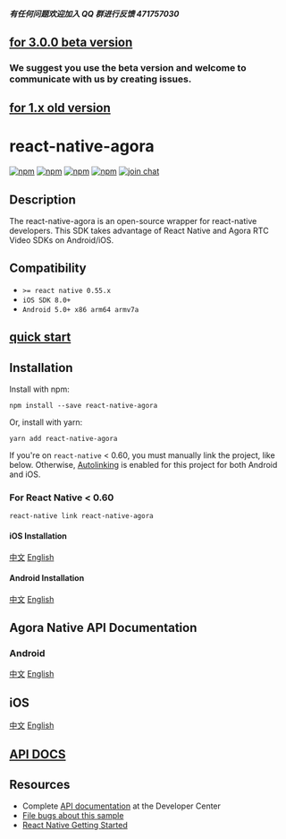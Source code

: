 ##### 有任何问题欢迎加入 QQ 群进行反馈 471757030

## [for 3.0.0 beta version](https://github.com/syanbo/react-native-agora/tree/beta/3.0.0)
### We suggest you use the beta version and welcome to communicate with us by creating issues.
## [for 1.x old version](README.old.md)

# react-native-agora

[![npm](https://img.shields.io/npm/v/react-native-agora.svg)](https://www.npmjs.com/package/react-native-agora)
[![npm](https://img.shields.io/npm/dm/react-native-agora.svg)](https://www.npmjs.com/package/react-native-agora)
[![npm](https://img.shields.io/npm/dt/react-native-agora.svg)](https://www.npmjs.com/package/react-native-agora)
[![npm](https://img.shields.io/npm/l/react-native-agora.svg)](https://github.com/syanbo/react-native-agora/blob/master/LICENSE)
[![join chat](https://img.shields.io/badge/gitter-join%20chat-brightgreen.svg)](https://gitter.im/react-native-agora/community)

## Description

The react-native-agora is an open-source wrapper for react-native developers. This SDK takes advantage of React Native and Agora RTC Video SDKs on Android/iOS.

## Compatibility

- `>= react native 0.55.x`
- `iOS SDK 8.0+`
- `Android 5.0+ x86 arm64 armv7a`

## [quick start](https://github.com/AgoraIO-Community/Agora-RN-Quickstart)

## Installation

Install with npm:

`npm install --save react-native-agora`

Or, install with yarn:

`yarn add react-native-agora`

If you're on `react-native` < 0.60, you must manually link the project, like below. Otherwise, [Autolinking](https://github.com/react-native-community/cli/blob/master/docs/autolinking.md) is enabled for this project for both Android and iOS.

### For React Native < 0.60

`react-native link react-native-agora`

#### iOS Installation

[中文](https://github.com/syanbo/react-native-agora/tree/master/docs/IOS_INSTALLATION.zh.md)
[English](https://github.com/syanbo/react-native-agora/tree/master/docs/IOS_INSTALLATION.md)

#### Android Installation

[中文](https://github.com/syanbo/react-native-agora/tree/master/docs/ANDROID_INSTALLATION.zh.md)
[English](https://github.com/syanbo/react-native-agora/tree/master/docs/ANDROID_INSTALLATION.md)

## Agora Native API Documentation

### Android

[中文](https://docs.agora.io/cn/Video/API%20Reference/java/index.html)
[English](https://docs.agora.io/en/Video/API%20Reference/java/index.html)

## iOS

[中文](https://docs.agora.io/cn/Video/API%20Reference/oc/docs/headers/Agora-Objective-C-API-Overview.html)
[English](https://docs.agora.io/en/Video/API%20Reference/oc/docs/headers/Agora-Objective-C-API-Overview.html)

## [API DOCS](https://syanbo.github.io/react-native-agora/globals.html)

## Resources

- Complete [API documentation](https://docs.agora.io/en/) at the Developer Center
- [File bugs about this sample](https://github.com/syanbo/react-native-agora/issues)
- [React Native Getting Started](https://facebook.github.io/react-native/docs/getting-started.html)
